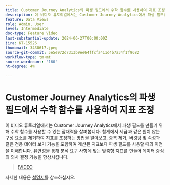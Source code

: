 ```yaml
---
title: Customer Journey Analytics의 파생 필드에서 수학 함수를 사용하여 지표 조정
description: 이 비디오 튜토리얼에서는 Customer Journey Analytics에서 파생 필드를 만들기 위해 수학 함수를 사용할 수 있는 잠재력을 살펴봅니다. 합계에서 세금과 같은 원치 않는 구성 요소를 제거하여 지표를 조정하는 방법을 알아보고, 중복 제거, 버킷팅 및 속성과 같은 전용 데이터 보기 기능을 포함하여 계산된 지표보다 파생 필드를 사용할 때의 이점을 이해합니다.
feature: Data Views
role: Admin, User
level: Intermediate
doc-type: Feature Video
last-substantial-update: 2024-06-27T00:00:00Z
jira: KT-15526
thumbnail: 3430617.jpeg
source-git-commit: 5e5e972d7313b9ee64ffcfa411d4b7a34f1f9682
workflow-type: tm+mt
source-wordcount: '160'
ht-degree: 4%

---
```


# Customer Journey Analytics의 파생 필드에서 수학 함수를 사용하여 지표 조정

이 비디오 튜토리얼에서는 Customer Journey Analytics에서 파생 필드를 만들기 위해 수학 함수를 사용할 수 있는 잠재력을 살펴봅니다. 합계에서 세금과 같은 원치 않는 구성 요소를 제거하여 지표를 조정하는 방법을 알아보고, 중복 제거, 버킷팅 및 속성과 같은 전용 데이터 보기 기능을 포함하여 계산된 지표보다 파생 필드를 사용할 때의 이점을 이해합니다. 유연성을 통해 분석 요구 사항에 맞는 맞춤형 지표를 만들어 데이터 중심의 의사 결정 기능을 향상시킵니다.

>[!VIDEO](https://video.tv.adobe.com/v/3430617/&learn=on)

자세한 내용은 [설명서](https://experienceleague.adobe.com/ko/docs/analytics-platform/using/cja-dataviews/derived-fields)를 참조하십시오.

